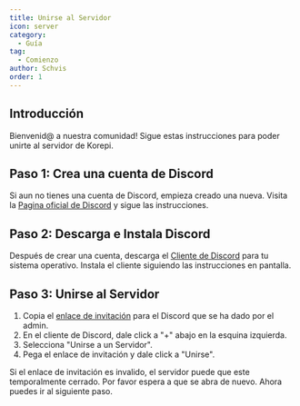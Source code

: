 ```yaml
---
title: Unirse al Servidor
icon: server
category:
  - Guía
tag:
  - Comienzo
author: Schvis
order: 1
---
```


## Introducción

Bienvenid@ a nuestra comunidad! Sigue estas instrucciones para poder unirte al servidor de Korepi.

## Paso 1: Crea una cuenta de Discord

Si aun no tienes una cuenta de Discord, empieza creado una nueva. Visita la [Pagina oficial de Discord](https://discord.com/) y sigue las instrucciones.

## Paso 2: Descarga e Instala Discord

Después de crear una cuenta, descarga el [Cliente de Discord](https://discord.com/download) para tu sistema operativo. Instala el cliente siguiendo las instrucciones en pantalla.

## Paso 3: Unirse al Servidor

1. Copia el [enlace de invitación](https://discord.gg/cottonbuds) para el Discord que se ha dado por el admin.
2. En el cliente de Discord, dale click a "+" abajo en la esquina izquierda.
3. Selecciona "Unirse a un Servidor".
4. Pega el enlace de invitación y dale click a "Unirse".

Si el enlace de invitación es invalido, el servidor puede que este temporalmente cerrado. Por favor espera a que se abra de nuevo. Ahora puedes ir al siguiente paso.
